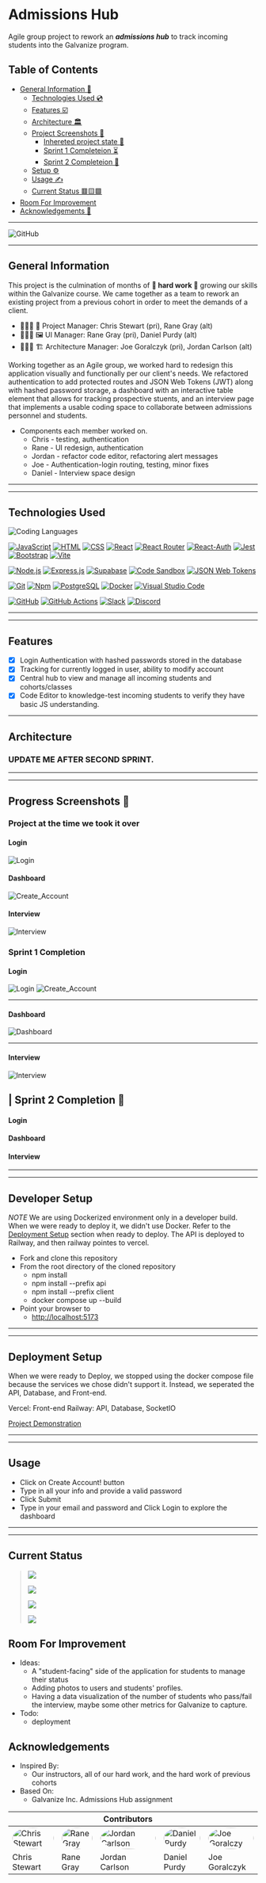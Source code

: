 # Admissions Hub

Agile group project to rework an ***admissions hub***  to track incoming students into the Galvanize program.

## Table of Contents

- [General Information 📄](#general-information)
  - [Technologies Used 💿](#technologies-used)
  - [Features ☑️](#features)
  - [Architecture 🏛️](#architecture)
  - [Project Screenshots 📸 ](#progress-screenshots-🧱)
      - [Inhereted project state 🧰](#project-at-the-time-we-took-it-over)
      - [Sprint 1 Completeion ⏳](#sprint-1-completion)
      - [Sprint 2 Completeion 🏁](#sprint-2-completion-🏁)
  - [Setup ⚙️](#setup)
  - [Usage ✍️](#usage)
  - [Current Status 🟥🟨🟩](#current-status)
- [Room For Improvement ](#room-for-improvement)
- [Acknowledgements 🙏](#acknowledgements)
___

![GitHub](https://img.shields.io/github/last-commit/gschool-blue-ocean/admissions-hub-20/main)

___
## General Information

This project is the culmination of months of **🚀 hard work 🚀** growing our skills within the Galvanize course. We came together as a team to rework an existing project from a previous cohort in order to meet the demands of a client.

-  👨🏻‍✈️ 📝 Project Manager: Chris Stewart (pri), Rane Gray (alt)
-  👨🏻‍🎨 🖼️ UI Manager: Rane Gray (pri), Daniel Purdy (alt)
-  👷🏻‍♂️ 🏗️ Architecture Manager: Joe Goralczyk (pri), Jordan Carlson (alt)

Working together as an Agile group, we worked hard to redesign this application visually and functionally per our client's needs. We refactored authentication to add protected routes and JSON Web Tokens (JWT) along with hashed password storage, a dashboard with an interactive table element that allows for tracking prospective stuents, and an interview page that implements a usable coding space to collaborate between admissions personnel and students.

- Components each member worked on.
  - Chris - testing, authentication
  - Rane - UI redesign, authentication
  - Jordan - refactor code editor, refactoring alert messages
  - Joe - Authentication-login routing, testing, minor fixes
  - Daniel - Interview space design
___
___
## Technologies Used


![Coding Languages](https://img.shields.io/github/languages/count/gschool-blue-ocean/admissions-hub-20?label=Coding%20Languages&style=plastic)

 [![JavaScript](https://img.shields.io/badge/-JavaScript-F7DF1E?style=flat&logo=javascript&logoColor=black)](https://developer.mozilla.org/en-US/docs/Web/JavaScript)
  [![HTML](https://img.shields.io/badge/-HTML-E34F26?style=flat&logo=html5&logoColor=black)](https://developer.mozilla.org/en-US/docs/Web/HTML)
  [![CSS](https://img.shields.io/badge/-CSS-1572B6?style=flat&logo=css3&logoColor=white)](https://developer.mozilla.org/en-US/docs/Web/CSS)
  [![React](https://img.shields.io/badge/-React-61DAFB?style=flat&logo=react&logoColor=black)](https://react.dev/)
  [![React Router](https://img.shields.io/badge/-React_Router-red?style=flat&logo=reactrouter&logoColor=black)](https://reactrouter.com/en/main)
  [![React-Auth](https://img.shields.io/badge/-React_Auth-red?style=flat&logo=npm&logoColor=black)](https://www.npmjs.com/package/react-auth-kit)
  [![Jest](https://img.shields.io/badge/-Jest-purple?style=flat&logo=jest&logoColor=black)](https://jestjs.io/)
  [![Bootstrap](https://img.shields.io/badge/-Bootstrap-7952B3?style=flat&logo=bootstrap&logoColor=white)](https://getbootstrap.com/)
  [![Vite](https://img.shields.io/badge/-Vite-646CFF?style=flat&logo=vite&logoColor=F6DC40)](https://vitejs.dev/)
  
  [![Node.js](https://img.shields.io/badge/-Node.js-339933?style=flat&logo=Node.js&logoColor=black)](https://nodejs.org/)
  [![Express.js](https://img.shields.io/badge/-Express.js-000000?style=flat&logo=express&logoColor=white)](https://expressjs.com/)
  [![Supabase](https://img.shields.io/badge/-Supabase-3FCF8E?style=flat&logo=supabase&logoColor=black)](https://supabase.com/)
  [![Code Sandbox](https://img.shields.io/badge/Code%20Sandbox-Live%20code%20editor-blue?style=plastic&logo=codesandbox)](https://codesandbox.io/?from-app=1)
  [![JSON Web Tokens](https://img.shields.io/badge/JSON%20Web%20Tokens-blue?style=plastic&logo=jsonwebtokens)](https://jwt.io/)


  [![Git](https://img.shields.io/badge/-Git-F05032?style=flat&logo=git&logoColor=black)](https://git-scm.com/)
  [![Npm](https://img.shields.io/badge/-Npm-CB3837?style=flat&logo=npm&logoColor=white)](https://npmjs.com/)
  [![PostgreSQL](https://img.shields.io/badge/PostgreSQL-316192?style=flat&logo=postgresql&logoColor=white)](https://www.postgresql.org/)
  [![Docker](https://img.shields.io/badge/Docker-2CA5E0?style=flat&logo=docker&logoColor=white)](https://www.docker.com/)
  [![Visual Studio Code](https://img.shields.io/badge/Visual_Studio_Code-2CA5E0?style=flat&logo=visualstudiocode&logoColor=white)](https://www.docker.com/)

  [![GitHub](https://img.shields.io/badge/-GitHub-181717?style=flat&logo=github&logoColor=white)](https://github.com/)
  [![GitHub Actions](https://img.shields.io/badge/-GitHub-181717?style=flat&logo=githubactions&logoColor=white)](https://github.com/features/actions) 
  [![Slack](https://img.shields.io/badge/-Slack-4A154B?style=flat&logo=slack&logoColor=white)](https://slack.com/)
  [![Discord](https://img.shields.io/badge/-Discord-5865F2?style=flat&logo=discord&logoColor=white)](https://discord.com/)


___
___

## Features

- [x] Login Authentication with hashed passwords stored in the database
- [x] Tracking for currently logged in user, ability to modify account
- [x] Central hub to view and manage all incoming students and cohorts/classes
- [x] Code Editor to knowledge-test incoming students to verify they have basic JS understanding.
___

## Architecture

### UPDATE ME AFTER SECOND SPRINT.
___
___

## Progress Screenshots 🧱

### Project at the time we took it over
#### Login
![Login](/documentation/images/mcsp-19/mcsp-19_login.png)
#### Dashboard
![Create_Account](/documentation/images/mcsp-19/mcsp-19_Edit_Profile.png)
#### Interview
![Interview](/documentation/images/mcsp-19/mcsp-19_Interview.png)

### Sprint 1 Completion

#### Login

![Login](/documentation/images/mcsp-20/login.png)
![Create_Account](/documentation/images/mcsp-20/create_account.png)
___

#### Dashboard

![Dashboard](/documentation/images/mcsp-20/dashboard.png)
___

#### Interview

![Interview](/documentation/images/mcsp-20/interview.png)

## | Sprint 2 Completion 🏁
#### Login
#### Dashboard
#### Interview
___
___
## Developer Setup
*NOTE* We are using Dockerized environment only in a developer build. When we were ready to deploy it, we didn't use Docker. Refer to the [Deployment Setup](#deployment-setup) section when ready to deploy.
The API is deployed to Railway, and then railway pointes to vercel.
- Fork and clone this repository
- From the root directory of the cloned repository
  - npm install
  - npm install --prefix api
  - npm install --prefix client
  - docker compose up --build
- Point your browser to
  - [http://localhost:5173](http://localhost:5173/login)
___
___
## Deployment Setup
When we were ready to Deploy, we stopped using the docker compose file because the services we chose didn't support it. Instead, we seperated the API, Database, and Front-end.

Vercel: Front-end
Railway: API, Database, SocketIO



[Project Demonstration](deployment_link_will_go_here_when_complete)
___
___

## Usage

- Click on Create Account! button
- Type in all your info and provide a valid password
- Click Submit
- Type in your email and password and Click Login to explore the dashboard
___
___

## Current Status

>![](https://img.shields.io/date/1686056400?label=%F0%9F%8F%83%F0%9F%8F%BB%E2%80%8D%E2%99%82%EF%B8%8FSprint%201%20Start%3A)
>
> ![](https://img.shields.io/date/1686957602?color=success&label=%F0%9F%8F%83%F0%9F%8F%BB%E2%80%8D%E2%99%82%EF%B8%8FSprint%201%20Complete%3A) 
>
> ![](https://img.shields.io/date/1687269600?color=orange&label=%F0%9F%8F%83%F0%9F%8F%BB%E2%80%8D%E2%99%82%EF%B8%8FSprint%202%20Start%3A)
>
> ![](https://img.shields.io/date/1687899600?color=success&label=%F0%9F%8F%83%F0%9F%8F%BB%E2%80%8D%E2%99%82%EF%B8%8FSprint%202%20Complete%3A)

## Room For Improvement

- Ideas:
  - A "student-facing" side of the application for students to manage their status
  - Adding photos to users and students' profiles.
  - Having a data visualization of the number of students who pass/fail the interview, maybe some other metrics for Galvanize to capture.
- Todo:
  - deployment

## Acknowledgements

- Inspired By:
  - Our instructors, all of our hard work, and the hard work of previous cohorts
- Based On:
  - Galvanize Inc. Admissions Hub assignment


|            |            | Contributors           |            |            |
|-----------------------|-----------------------|-----------------------|-----------------------|-----------------------|
| <a href="https://www.linkedin.com/in/imchrisstew/"><img src="https://media.licdn.com/dms/image/D5635AQHt01juJ9QveQ/profile-framedphoto-shrink_800_800/0/1680328466357?e=1687572000&v=beta&t=1QwnCzayaahfA6uWIAjai9syFfFI8TGGlK2ivtvDOSc" alt="Chris Stewart" style="border-radius: 50%; max-width: 200px; max-height: 200px; width: 100%; height: auto;"></a>         | <a href="https://www.linkedin.com/in/ranegray/"><img src="https://media.licdn.com/dms/image/D4E35AQGE-Bem81uMyQ/profile-framedphoto-shrink_800_800/0/1681827900706?e=1687568400&v=beta&t=J56aDqT3EliqrAdrLj7g4A3osIDz8cZZsw2krp0Uypo" alt="Rane Gray" style="border-radius: 50%; max-width: 200px; max-height: 200px; width: 100%; height: auto;"></a>             | <a href="https://www.linkedin.com/in/jordan-carlson99/"><img src="https://media.licdn.com/dms/image/D4E35AQGrrjb8pGAl3g/profile-framedphoto-shrink_800_800/0/1683735122928?e=1687572000&v=beta&t=TTc61zFA-2YfhUTQWnyQsiZjS6fbPGp3SIECW8Q5dGk" alt="Jordan Carlson" style="border-radius: 50%; max-width: 200px; max-height: 200px; width: 100%; height: auto;"></a>    | <a href="https://www.linkedin.com/in/daniel-purdy/"><img src="https://media.licdn.com/dms/image/D5635AQE9CIe_lzJ8lw/profile-framedphoto-shrink_800_800/0/1680780979021?e=1687572000&v=beta&t=c-kiJdHPWilfRJppwe0QNuKdO_AP0Viob1bOlfXMHF8" alt="Daniel Purdy" style="border-radius: 50%; max-width: 200px; max-height: 200px; width: 100%; height: auto;"></a>         | <a href="https://www.linkedin.com/in/joegoralczyk/"><img src="https://media.licdn.com/dms/image/D5635AQFcbr2AdRSDyQ/profile-framedphoto-shrink_800_800/0/1684099622257?e=1687572000&v=beta&t=27HbEewIKl9uqqhpl5TQb-3GHjLAHcPVEo0kv_sTraA" alt="Joe Goralczy" style="border-radius: 50%; max-width: 200px; max-height: 200px; width: 100%; height: auto;"></a>         |
| Chris Stewart         | Rane Gray             | Jordan Carlson        | Daniel Purdy          | Joe Goralczyk          |

